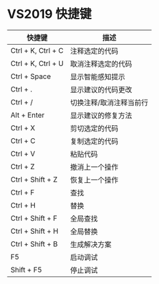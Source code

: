 # VS2019 快捷键

| 快捷键 | 描述 |
|--------|--------|
| Ctrl + K, Ctrl + C | 注释选定的代码 |
| Ctrl + K, Ctrl + U | 取消注释选定的代码 |
| Ctrl + Space | 显示智能感知提示 |
| Ctrl + . | 显示建议的代码更改 |
| Ctrl + / | 切换注释/取消注释当前行 |
| Alt + Enter | 显示建议的修复方法 |
| Ctrl + X | 剪切选定的代码 |
| Ctrl + C | 复制选定的代码 |
| Ctrl + V | 粘贴代码 |
| Ctrl + Z | 撤消上一个操作 |
| Ctrl + Shift + Z | 恢复上一个操作 |
| Ctrl + F | 查找 |
| Ctrl + H | 替换 |
| Ctrl + Shift + F | 全局查找 |
| Ctrl + Shift + H | 全局替换 |
| Ctrl + Shift + B | 生成解决方案 |
| F5 | 启动调试 |
| Shift + F5 | 停止调试 |
